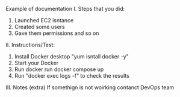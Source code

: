 Example of documentation
I. Steps that you did:
1. Launched EC2 isntance
2. Created some users
3. Gave them permissions and so on 

II. Instructions/Test:
1. Install Docker desktop "yum isntall docker -y"
2. Start your Docker
3. Run docker run docker compose up
4. Run "docker exec logs -f" to check the results

III. Notes (extra)
If somethign is not woirking contanct DevOps team